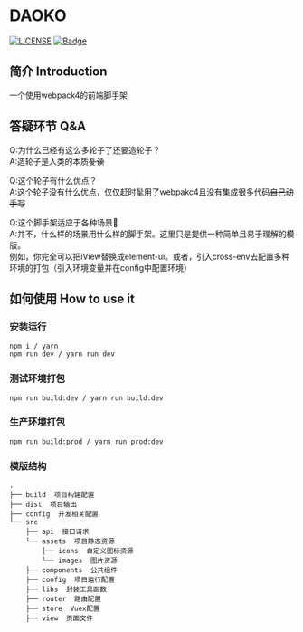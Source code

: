 # DAOKO
[![LICENSE](https://img.shields.io/badge/license-Anti%20996-blue.svg)](https://github.com/996icu/996.ICU/blob/master/LICENSE)
[![Badge](https://img.shields.io/badge/link-996.icu-red.svg)](https://996.icu/#/zh_CN)
## 简介 Introduction
一个使用webpack4的前端脚手架



## 答疑环节 Q&A
Q:为什么已经有这么多轮子了还要造轮子？  
A:造轮子是人类的本质~~复读~~

Q:这个轮子有什么优点？  
A:这个轮子没有什么优点，仅仅赶时髦用了webpakc4且没有集成很多代码~~自己动手写~~

Q:这个脚手架适应于各种场景🐴  
A:并不，什么样的场景用什么样的脚手架。这里只是提供一种简单且易于理解的模版。  
例如，你完全可以把iView替换成element-ui。或者，引入cross-env去配置多种环境的打包（引入环境变量并在config中配置环境）



## 如何使用 How to use it
### 安装运行
```bush
npm i / yarn 
npm run dev / yarn run dev
```

### 测试环境打包
```bush
npm run build:dev / yarn run build:dev
```

### 生产环境打包
```bush
npm run build:prod / yarn run prod:dev
```

### 模版结构
```shell
.
├── build  项目构建配置
├── dist  项目输出
├── config  开发相关配置
└── src
    ├── api  接口请求
    └── assets  项目静态资源
        ├── icons  自定义图标资源
        └── images  图片资源
    ├── components  公共组件
    ├── config  项目运行配置
    ├── libs  封装工具函数
    ├── router  路由配置
    ├── store  Vuex配置
    ├── view  页面文件
```

